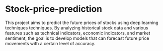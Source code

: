 # Stock-price-prediction
This project aims to predict the future prices of stocks using deep learning techniques techniques. By analyzing historical stock data and various features such as technical indicators, economic indicators, and market sentiment, the goal is to develop models that can forecast future price movements with a certain level of accuracy.
